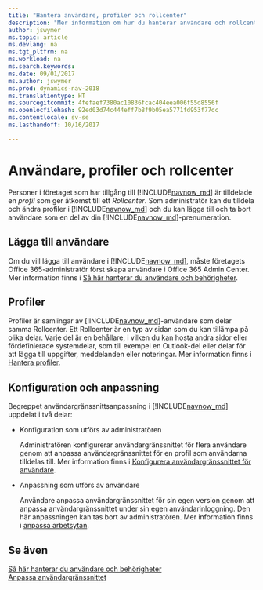 ```yaml
---
title: "Hantera användare, profiler och rollcenter"
description: "Mer information om hur du hanterar användare och rollcenter."
author: jswymer
ms.topic: article
ms.devlang: na
ms.tgt_pltfrm: na
ms.workload: na
ms.search.keywords: 
ms.date: 09/01/2017
ms.author: jswymer
ms.prod: dynamics-nav-2018
ms.translationtype: HT
ms.sourcegitcommit: 4fefaef7380ac10836fcac404eea006f55d8556f
ms.openlocfilehash: 92ed03d74c444eff7b8f9b05ea5771fd953f77dc
ms.contentlocale: sv-se
ms.lasthandoff: 10/16/2017

---
```

# <a name="users-profiles-and-role-centers"></a>Användare, profiler och rollcenter
Personer i företaget som har tillgång till [!INCLUDE[navnow_md](includes/navnow_md.md)] är tilldelade en *profil* som ger åtkomst till ett *Rollcenter*. Som administratör kan du tilldela och ändra profiler i [!INCLUDE[navnow_md](includes/navnow_md.md)] och du kan lägga till och ta bort användare som en del av din [!INCLUDE[navnow_md](includes/navnow_md.md)]-prenumeration.  

## <a name="adding-users"></a>Lägga till användare
Om du vill lägga till användare i [!INCLUDE[navnow_md](includes/navnow_md.md)], måste företagets Office 365-administratör först skapa användare i Office 365 Admin Center. Mer information finns i [Så här hanterar du användare och behörigheter](ui-how-users-permissions.md).  

## <a name="profiles"></a>Profiler
Profiler är samlingar av [!INCLUDE[navnow_md](includes/navnow_md.md)]-användare som delar samma Rollcenter. Ett Rollcenter är en typ av sidan som du kan tillämpa på olika delar. Varje del är en behållare, i vilken du kan hosta andra sidor eller fördefinierade systemdelar, som till exempel en Outlook-del eller delar för att lägga till uppgifter, meddelanden eller noteringar. Mer information finns i [Hantera profiler](admin-profiles.md).

## <a name="configuration-and-personalization"></a>Konfiguration och anpassning
Begreppet användargränssnittsanpassning i [!INCLUDE[navnow_md](includes/navnow_md.md)] uppdelat i två delar:  

-   Konfiguration som utförs av administratören  

    Administratören konfigurerar användargränssnittet för flera användare genom att anpassa användargränssnittet för en profil som användarna tilldelas till. Mer information finns i [Konfigurera användargränssnittet för användare](admin-configure-user-interface.md). 

-   Anpassning som utförs av användare  

    Användare anpassa användargränssnittet för sin egen version genom att anpassa användargränssnittet under sin egen användarinloggning. Den här anpassningen kan tas bort av administratören. Mer information finns i [anpassa arbetsytan](ui-personalization-overview.md). 

## <a name="see-also"></a>Se även  
[Så här hanterar du användare och behörigheter](ui-how-users-permissions.md)  
[Anpassa användargränssnittet](ui-customizing-overview.md)   
<!-- [Security Overview](../Security%20Overview.md)-->

